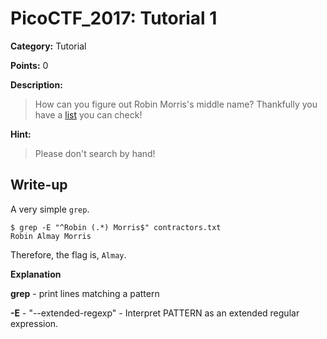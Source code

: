 # PicoCTF_2017: Tutorial 1

**Category:** Tutorial

**Points:** 0

**Description:**

>How can you figure out Robin Morris's middle name? Thankfully you have a [list](contractors.txt) you can check!

**Hint:**

>Please don't search by hand!

## Write-up

A very simple `grep`.

    $ grep -E "^Robin (.*) Morris$" contractors.txt 
    Robin Almay Morris

Therefore, the flag is, `Almay`.

**Explanation**

**grep** - print lines matching a pattern

**-E** - "--extended-regexp" -  Interpret PATTERN as an extended regular expression.
<!--stackedit_data:
eyJoaXN0b3J5IjpbLTMxMjQxMjM5MywtMTc2OTk2Nzc3MV19
-->